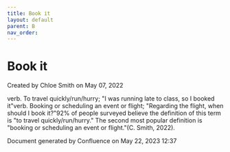 ```yaml
---
title: Book it
layout: default
parent: B
nav_order:
---
```


# Book it

Created by  Chloe Smith on May 07, 2022

verb. To travel quickly/run/hurry; &quot;I was running late to class, so I booked it&quot;verb. Booking or scheduling an event or flight; &quot;Regarding the flight, when should I book it?&quot;92% of people surveyed believe the definition of this term is &quot;to travel quickly/run/hurry.&quot; The second most popular definition is &quot;booking or scheduling an event or flight.&quot;(C. Smith, 2022).

Document generated by Confluence on May 22, 2023 12:37


